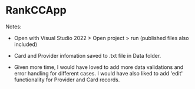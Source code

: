 # RankCCApp

Notes:

- Open with Visual Studio 2022 > Open project > run (published files also included) 

- Card and Provider infomation saved to .txt file in Data folder.

- Given more time, I would have loved to add more data validations and error handling for different cases. I would have also liked to add 'edit' functionality for Provider and Card records.
